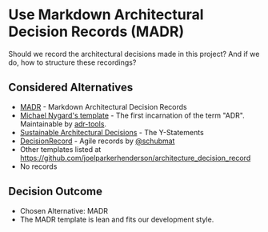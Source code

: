 # Use Markdown Architectural Decision Records (MADR)

Should we record the architectural decisions made in this project?
And if we do, how to structure these recordings?

## Considered Alternatives

* [MADR](https://github.com/adr/madr) - Markdown Architectural Decision Records
* [Michael Nygard's template](http://thinkrelevance.com/blog/2011/11/15/documenting-architecture-decisions) - The first incarnation of the term "ADR". Maintainable by [adr-tools](https://github.com/npryce/adr-tools).
* [Sustainable Architectural Decisions](https://www.infoq.com/articles/sustainable-architectural-design-decisions) - The Y-Statements
* [DecisionRecord](https://github.com/schubmat/DecisionCapture) - Agile records by [@schubmat](https://github.com/schubmat/)
* Other templates listed at <https://github.com/joelparkerhenderson/architecture_decision_record>
* No records

## Decision Outcome

* Chosen Alternative: MADR
* The MADR template is lean and fits our development style.
